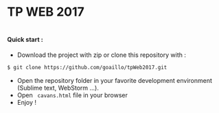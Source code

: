 # TP WEB 2017
#
#### Quick start :
   - Download the project with zip or clone this repository with : 
``` sh
$ git clone https://github.com/goaillo/tpWeb2017.git
```
- Open the repository folder in your favorite development environment (Sublime text, WebStorm ...).
- Open ``` cavans.html``` file in your browser
- Enjoy !
